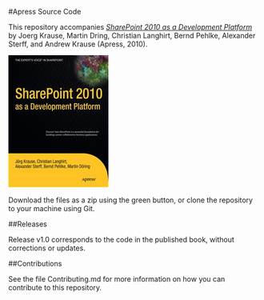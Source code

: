 #Apress Source Code

This repository accompanies [*SharePoint 2010 as a Development Platform*](http://www.apress.com/9781430227069) by Joerg Krause, Martin Dring, Christian Langhirt, Bernd Pehlke, Alexander Sterff, and Andrew Krause (Apress, 2010).

![Cover image](9781430227069.jpg)

Download the files as a zip using the green button, or clone the repository to your machine using Git.

##Releases

Release v1.0 corresponds to the code in the published book, without corrections or updates.

##Contributions

See the file Contributing.md for more information on how you can contribute to this repository.

